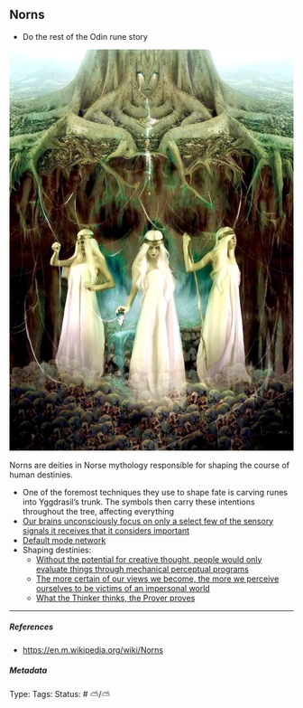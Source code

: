 ## Norns

* Do the rest of the Odin rune story

![150](%E2%9A%99%EF%B8%8F%20Tools/%F0%9F%93%B8%20Images/CE7BDD87-1A23-4449-8CD1-46D4144CF9F3.jpeg)

Norns are deities in Norse mythology responsible for shaping the course of human destinies.

* One of the foremost techniques they use to shape fate is carving runes into Yggdrasil’s trunk. The symbols then carry these intentions throughout the tree, affecting everything
* [Our brains unconsciously focus on only a select few of the sensory signals it receives that it considers important](Our%20brains%20unconsciously%20focus%20on%20only%20a%20select%20few%20of%20the%20sensory%20signals%20it%20receives%20that%20it%20considers%20important.md)
* [Default mode network](Default%20mode%20network.md)
* Shaping destinies:
  * [Without the potential for creative thought, people would only evaluate things through mechanical perceptual programs](Without%20the%20potential%20for%20creative%20thought,%20people%20would%20only%20evaluate%20things%20through%20mechanical%20perceptual%20programs.md)
  * [The more certain of our views we become, the more we perceive ourselves to be victims of an impersonal world](The%20more%20certain%20of%20our%20views%20we%20become,%20the%20more%20we%20perceive%20ourselves%20to%20be%20victims%20of%20an%20impersonal%20world.md)
  * [What the Thinker thinks, the Prover proves](What%20the%20Thinker%20thinks,%20the%20Prover%20proves.md)

---

##### References

* https://en.m.wikipedia.org/wiki/Norns

##### Metadata

Type: 
Tags:
Status: # ⛅️/⛅️
